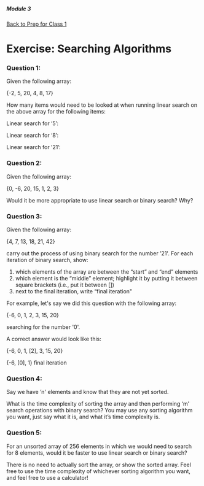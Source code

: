 ##### Module 3
[Back to Prep for Class 1](../../class1-prep#alogrithms-for-searching)
# Exercise: Searching Algorithms

### Question 1:
Given the following array:

{-2, 5, 20, 4, 8, 17}

How many items would need to be looked at when running linear search on the above array for the following items:

Linear search for ‘5’:

Linear search for ‘8’:

Linear search for ’21’:

### Question 2:

Given the following array:

{0, -6, 20, 15, 1, 2, 3}

Would it be more appropriate to use linear search or binary search? Why?

### Question 3:
Given the following array:

{4, 7, 13, 18, 21, 42}

carry out the process of using binary search for the number ’21'.  For each iteration of binary search, show:

1.  which elements of the array are between the “start” and “end” elements
2.  which element is the “middle” element; highlight it by putting it between square brackets (i.e., put it between [])
3.  next to the final iteration, write “final iteration"

For example, let's say we did this question with the following array: 

{-6, 0, 1, 2, 3, 15, 20}

searching for the number '0'.

A correct answer would look like this:

{-6, 0, 1, [2], 3, 15, 20}

{-6, [0], 1} final iteration

### Question 4:

Say we have ’n' elements and know that they are not yet sorted.

What is the time complexity of sorting the array and then performing ‘m' search operations with binary search?  You may use any sorting algorithm you want, just say what it is, and what it’s time complexity is.

### Question 5:

For an unsorted array of 256 elements in which we would need to search for 8 elements, would it be faster to use linear search or binary search?

There is no need to actually sort the array, or show the sorted array. Feel free to use the time complexity of whichever sorting algorithm you want, and feel free to use a calculator!
